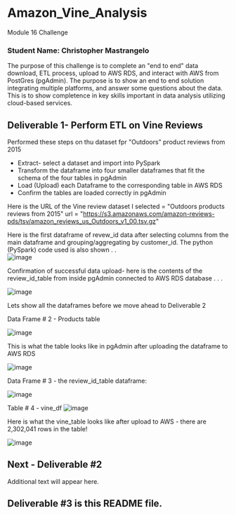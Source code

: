 # Amazon_Vine_Analysis
Module 16 Challenge

### Student Name: Christopher Mastrangelo 

The purpose of this challenge is to complete an "end to end" data download, ETL process, upload to AWS RDS, and interact with AWS from PostGres (pgAdmin).  The purpose is to show an end to end solution integrating multiple platforms, and answer some questions about the data.  This is to show completence in key skills important in data analysis utilizing cloud-based services. 

## Deliverable 1- Perform ETL on Vine Reviews

Performed these steps on thu dataset fpr "Outdoors" product reviews from 2015
- Extract- select a dataset and import into PySpark
- Transform the dataframe into four smaller dataframes that fit the schema of the four tables in pgAdmin
- Load (Upload) each Dataframe to the corresponding table in AWS RDS
- Confirm the tables are loaded correctly in pgAdmin

Here is the URL of the Vine review dataset I selected = "Outdoors products reviews from 2015"
url = "https://s3.amazonaws.com/amazon-reviews-pds/tsv/amazon_reviews_us_Outdoors_v1_00.tsv.gz"

Here is the first dataframe of revew_id data after selecting columns from the main dataframe and grouping/aggregating by customer_id.
The python (PySpark) code used is also shown . .  <br>
![image](https://user-images.githubusercontent.com/86205000/137646462-afc6eb92-0f20-418d-a498-4289a0e8019d.png)

Confirmation of successful data upload- here is the contents of the review_id_table from inside pgAdmin connected to AWS RDS database . . .  

![image](https://user-images.githubusercontent.com/86205000/137646697-5eb4e5b9-daf7-4990-bfb3-1defe337d4be.png)

Lets show all the dataframes before we move ahead to Deliverable 2

Data Frame # 2 - Products table

![image](https://user-images.githubusercontent.com/86205000/137649494-22b979b8-c5f5-4807-b826-f28696bbe4ad.png)

This is what the table looks like in pgAdmin after uploading the dataframe to AWS RDS

![image](https://user-images.githubusercontent.com/86205000/137649785-59e8191b-eca0-4602-86d9-992c2a073a59.png)




Data Frame # 3 - the review_id_table dataframe: 

![image](https://user-images.githubusercontent.com/86205000/137649464-9719b482-77ae-4581-b47b-a09fd4740bf4.png)



Table # 4 - vine_df
![image](https://user-images.githubusercontent.com/86205000/137649423-d58c35fc-15a3-402b-8e71-e6961faeb3ff.png)

Here is what the vine_table looks like after upload to AWS - there are 2,302,041 rows in the table! 

![image](https://user-images.githubusercontent.com/86205000/137650510-aecfa01a-cc9f-468c-adde-cd5a1309cce4.png)

## Next - Deliverable #2

Additional text will appear here. 

## Deliverable #3 is this README file.



